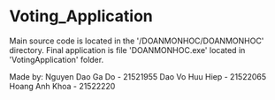 # Voting_Application

Main source code is located in the '/DOANMONHOC/DOANMONHOC' directory.
Final application is file 'DOANMONHOC.exe' located in 'VotingApplication' folder.

Made by:
Nguyen Dao Ga Do - 21521955
Dao Vo Huu Hiep - 21522065
Hoang Anh Khoa - 21522220
